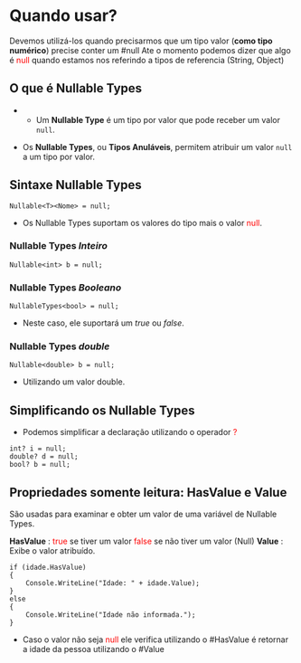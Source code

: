 # Quando usar?
Devemos utilizá-los quando precisarmos que um tipo valor (**como tipo numérico**) precise conter um #null
Ate o momento podemos dizer que algo é <font color="#ff0000">null</font> quando estamos nos referindo a tipos de referencia (String, Object)

## O que é Nullable Types
* - Um **Nullable Type** é um tipo por valor que pode receber um valor `null`.
    
- Os **Nullable Types**, ou **Tipos Anuláveis**, permitem atribuir um valor `null` a um tipo por valor.

## Sintaxe Nullable Types
```Csharp
Nullable<T><Nome> = null;
```
* Os Nullable Types suportam os valores do tipo mais o valor <font color="#ff0000">null</font>.
### Nullable Types *Inteiro*
```Csharp
Nullable<int> b = null;
```

### Nullable Types *Booleano*
```Csharp
NullableTypes<bool> = null;
```
* Neste caso, ele suportará um *true* ou *false*.
### Nullable Types *double*
```Csharp
Nullable<double> b = null;
```
* Utilizando um valor double.

## Simplificando os Nullable  Types 
* Podemos simplificar a declaração utilizando o operador <font color="#ff0000">?</font>

```Csharp
int? i = null;
double? d = null;
bool? b = null;
```

## Propriedades somente leitura: HasValue e Value
São usadas para examinar e obter um valor de uma variável de Nullable Types.

**HasValue** : <font color="#ff0000">true</font> se tiver um valor <font color="#ff0000">false</font> se não tiver um valor (Null)
**Value** : Exibe o valor atribuído.

```Csharp
if (idade.HasValue)
{
    Console.WriteLine("Idade: " + idade.Value);
}
else
{
    Console.WriteLine("Idade não informada.");
}
```
* Caso o valor não seja <font color="#ff0000">null</font> ele verifica utilizando o #HasValue é retornar a idade da pessoa utilizando o #Value